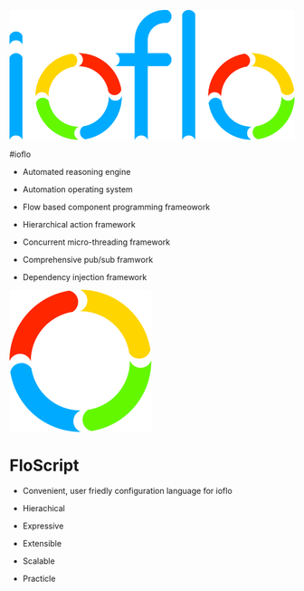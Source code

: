 
![Logo](docs/images/ioflo_logo.png?raw=true)

#ioflo

* Automated reasoning engine

* Automation operating system

* Flow based component programming frameowork

* Hierarchical action framework

* Concurrent micro-threading framework

* Comprehensive pub/sub framwork

* Dependency injection framework


![Logo](docs/images/ioflo_o.png?raw=true)

# FloScript

* Convenient, user friedly configuration language for ioflo

* Hierachical

* Expressive

* Extensible

* Scalable

* Practicle




